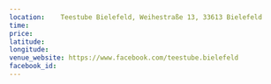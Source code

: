 ```yaml
---
location:    Teestube Bielefeld, Weihestraße 13, 33613 Bielefeld
time:        
price:       
latitude:    
longitude:   
venue_website: https://www.facebook.com/teestube.bielefeld
facebook_id: 
---
```

